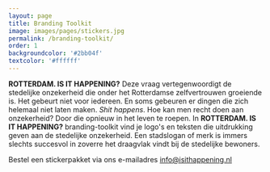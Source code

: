 ```yaml
---
layout: page
title: Branding Toolkit
image: images/pages/stickers.jpg
permalink: /branding-toolkit/
order: 1
backgroundcolor: '#2bb04f'
textcolor: '#ffffff'
---
```


**ROTTERDAM. IS IT HAPPENING?** Deze vraag vertegenwoordigt de stedelijke onzekerheid die onder het Rotterdamse zelfvertrouwen groeiende is. Het gebeurt niet voor iedereen. En soms gebeuren er dingen die zich helemaal niet laten maken. _Shit happens_. Hoe kan men recht doen aan onzekerheid? Door die opnieuw in het leven te roepen. In **ROTTERDAM. IS IT HAPPENING?** branding-toolkit vind je logo's en teksten die uitdrukking geven aan de stedelijke onzekerheid. Een stadslogan of merk is immers slechts succesvol in zoverre het draagvlak vindt bij de stedelijke bewoners. 

Bestel een stickerpakket via ons e-mailadres [info@isithappening.nl](mailto:info@isithappening.nl?subject=Stickerpack)